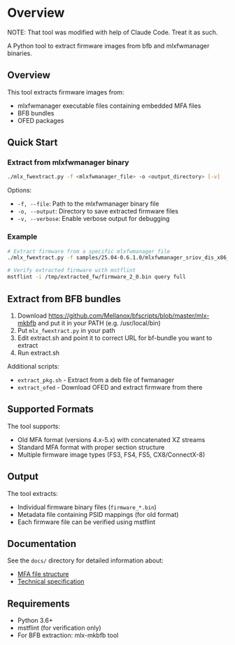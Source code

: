# Overview

NOTE: That tool was modified with help of Claude Code. Treat it as such.

A Python tool to extract firmware images from bfb and mlxfwmanager binaries.

## Overview

This tool extracts firmware images from:
- mlxfwmanager executable files containing embedded MFA files
- BFB bundles
- OFED packages

## Quick Start

### Extract from mlxfwmanager binary

```bash
./mlx_fwextract.py -f <mlxfwmanager_file> -o <output_directory> [-v]
```

Options:
- `-f, --file`: Path to the mlxfwmanager binary file
- `-o, --output`: Directory to save extracted firmware files
- `-v, --verbose`: Enable verbose output for debugging

### Example

```bash
# Extract firmware from a specific mlxfwmanager file
./mlx_fwextract.py -f samples/25.04-0.6.1.0/mlxfwmanager_sriov_dis_x86_64_4123 -o /tmp/extracted_fw

# Verify extracted firmware with mstflint
mstflint -i /tmp/extracted_fw/firmware_2_0.bin query full
```

## Extract from BFB bundles

1. Download https://github.com/Mellanox/bfscripts/blob/master/mlx-mkbfb and put it in your PATH (e.g. /usr/local/bin)
2. Put `mlx_fwextract.py` in your path
3. Edit extract.sh and point it to correct URL for bf-bundle you want to extract
4. Run extract.sh

Additional scripts:
- `extract_pkg.sh` - Extract from a deb file of fwmanager
- `extract_ofed` - Download OFED and extract firmware from there

## Supported Formats

The tool supports:
- Old MFA format (versions 4.x-5.x) with concatenated XZ streams
- Standard MFA format with proper section structure
- Multiple firmware image types (FS3, FS4, FS5, CX8/ConnectX-8)

## Output

The tool extracts:
- Individual firmware binary files (`firmware_*.bin`)
- Metadata file containing PSID mappings (for old format)
- Each firmware file can be verified using mstflint

## Documentation

See the `docs/` directory for detailed information about:
- [MFA file structure](docs/mfa_structure.md)
- [Technical specification](docs/mfa_technical_spec.md)

## Requirements

- Python 3.6+
- mstflint (for verification only)
- For BFB extraction: mlx-mkbfb tool
